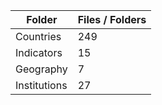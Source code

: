 | Folder       |   Files / Folders |
|--------------|-------------------|
| Countries    |               249 |
| Indicators   |                15 |
| Geography    |                 7 |
| Institutions |                27 |